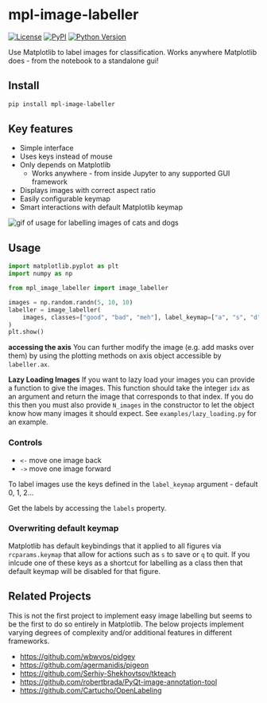 # mpl-image-labeller

[![License](https://img.shields.io/pypi/l/mpl-image-labeller.svg?color=green)](https://github.com/ianhi/mpl-image-labeller/raw/master/LICENSE)
[![PyPI](https://img.shields.io/pypi/v/mpl-image-labeller.svg?color=green)](https://pypi.org/project/mpl-image-labeller)
[![Python Version](https://img.shields.io/pypi/pyversions/mpl-image-labeller.svg?color=green)](https://python.org)

Use Matplotlib to label images for classification. Works anywhere Matplotlib does - from the notebook to a standalone gui!

## Install

```bash
pip install mpl-image-labeller
```
## Key features
- Simple interface
- Uses keys instead of mouse
- Only depends on Matplotlib
    - Works anywhere - from inside Jupyter to any supported GUI framework
- Displays images with correct aspect ratio
- Easily configurable keymap
- Smart interactions with default Matplotlib keymap

![gif of usage for labelling images of cats and dogs](example.gif)

## Usage

```python
import matplotlib.pyplot as plt
import numpy as np

from mpl_image_labeller import image_labeller

images = np.random.randn(5, 10, 10)
labeller = image_labeller(
    images, classes=["good", "bad", "meh"], label_keymap=["a", "s", "d"]
)
plt.show()
```

**accessing the axis**
You can further modify the image (e.g. add masks over them) by using the plotting methods on
axis object accessible by `labeller.ax`.

**Lazy Loading Images**
If you want to lazy load your images you can provide a function to give the images. This function should take
the integer `idx` as an argument and return the image that corresponds to that index. If you do this then you
must also provide `N_images` in the constructor to let the object know how many images it should expect. See `examples/lazy_loading.py` for an example.

### Controls

- `<-` move one image back
- `->` move one image forward

To label images use the keys defined in the `label_keymap` argument - default 0, 1, 2...


Get the labels by accessing the `labels` property.

### Overwriting default keymap
Matplotlib has default keybindings that it applied to all figures via `rcparams.keymap` that allow for actions such as `s` to save or `q` to quit. If you inlcude one of these keys as a shortcut for labelling as a class then that default keymap will be disabled for that figure.


## Related Projects

This is not the first project to implement easy image labelling but seems to be the first to do so entirely in Matplotlib. The below
projects implement varying degrees of complexity and/or additional features in different frameworks.

- https://github.com/wbwvos/pidgey
- https://github.com/agermanidis/pigeon
- https://github.com/Serhiy-Shekhovtsov/tkteach
- https://github.com/robertbrada/PyQt-image-annotation-tool
- https://github.com/Cartucho/OpenLabeling
